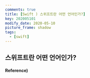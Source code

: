 ```yaml
---
comments: true
title: [Swift ) 스위프트란 어떤 언어인가?]
key: 202005101
modify_date: 2020-05-10
picture_frame: shadow
tags:
  - [swift]
---
```

 
## 스위프트란 어떤 언어인가?

#### Reference)

